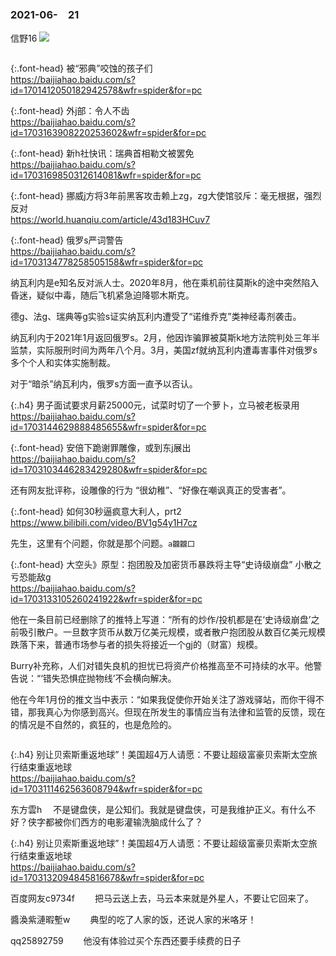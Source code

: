 ### 2021-06-　21

信野16
![](http://tiebapic.baidu.com/forum/w%3D580/sign=34a617d2b30f4bfb8cd09e5c334e788f/52cd147adab44aed98d7c6a9a41c8701a08bfb3c.jpg)

```note
```

{:.font-head}
被“邪典”咬蚀的孩子们
<br>[
https://baijiahao.baidu.com/s?id=1701412050182942578&wfr=spider&for=pc
](
https://baijiahao.baidu.com/s?id=1701412050182942578&wfr=spider&for=pc
)

{:.font-head}
外j部：令人不齿
<br>[
https://baijiahao.baidu.com/s?id=1703163908220253602&wfr=spider&for=pc
](
https://baijiahao.baidu.com/s?id=1703163908220253602&wfr=spider&for=pc
)

{:.font-head}
新h社快讯：瑞典首相勒文被罢免
<br>[
https://baijiahao.baidu.com/s?id=1703169850312614081&wfr=spider&for=pc
](
https://baijiahao.baidu.com/s?id=1703169850312614081&wfr=spider&for=pc
)

{:.font-head}
挪威j方将3年前黑客攻击赖上zg，zg大使馆驳斥：毫无根据，强烈反对
<br>[
https://world.huanqiu.com/article/43d183HCuv7
](
https://world.huanqiu.com/article/43d183HCuv7
)

{:.font-head}
俄罗s严词警告
<br>[
https://baijiahao.baidu.com/s?id=1703134778258505158&wfr=spider&for=pc
](
https://baijiahao.baidu.com/s?id=1703134778258505158&wfr=spider&for=pc
)

纳瓦利内是e知名反对派人士。2020年8月，他在乘机前往莫斯k的途中突然陷入昏迷，疑似中毒，随后飞机紧急迫降鄂木斯克。

德g、法g、瑞典等g实验s证实纳瓦利内遭受了“诺维乔克”类神经毒剂袭击。

纳瓦利内于2021年1月返回俄罗s。2月，他因诈骗罪被莫斯k地方法院判处三年半监禁，实际服刑时间为两年八个月。3月，美国zf就纳瓦利内遭毒害事件对俄罗s多个个人和实体实施制裁。

对于“暗杀”纳瓦利内，俄罗s方面一直予以否认。

{:.h4}
男子面试要求月薪25000元，试菜时切了一个萝卜，立马被老板录用
<br>[
https://baijiahao.baidu.com/s?id=1703144629888485655&wfr=spider&for=pc
](
https://baijiahao.baidu.com/s?id=1703144629888485655&wfr=spider&for=pc
)

{:.font-head}
安倍下跪谢罪雕像，或到东j展出
<br>[
https://baijiahao.baidu.com/s?id=1703103446283429280&wfr=spider&for=pc
](
https://baijiahao.baidu.com/s?id=1703103446283429280&wfr=spider&for=pc
)

还有网友批评称，设雕像的行为 “很幼稚”、“好像在嘲讽真正的受害者”。

{:.font-head}
如何30秒逼疯意大利人，prt2
<br>[
https://www.bilibili.com/video/BV1g54y1H7cz
](
https://www.bilibili.com/video/BV1g54y1H7cz
)

先生，这里有个问题，你就是那个问题。`a龖龖囗`

{:.font-head}
大空头》原型：抱团股及加密货币暴跌将主导“史诗级崩盘” 小散之亏恐能敌g
<br>[
https://baijiahao.baidu.com/s?id=1703133105260241922&wfr=spider&for=pc
](
https://baijiahao.baidu.com/s?id=1703133105260241922&wfr=spider&for=pc
)

他在一条目前已经删除了的推特上写道：“所有的炒作/投机都是在‘史诗级崩盘’之前吸引散户。一旦数字货币从数万亿美元规模，或者散户抱团股从数百亿美元规模跌落下来，普通市场参与者的损失将接近一个gj的（财富）规模。

Burry补充称，人们对错失良机的担忧已将资产价格推高至不可持续的水平。他警告说：“‘错失恐惧症抛物线’不会横向解决。

他在今年1月份的推文当中表示：“如果我促使你开始关注了游戏驿站，而你干得不错，那我真心为你感到高兴。但现在所发生的事情应当有法律和监管的反馈，现在的情况是不自然的，疯狂的，也是危险的。

```tip
```

{:.h4}
别让贝索斯重返地球”！美国超4万人请愿：不要让超级富豪贝索斯太空旅行结束重返地球
<br>[
https://baijiahao.baidu.com/s?id=1703111462563608794&wfr=spider&for=pc
](
https://baijiahao.baidu.com/s?id=1703111462563608794&wfr=spider&for=pc
)

东方雲h
　不是键盘侠，是公知们。我就是键盘侠，可是我维护正义。有什么不好？侠字都被你们西方的电影灌输洗脑成什么了？

{:.h4}
别让贝索斯重返地球”！美国超4万人请愿：不要让超级富豪贝索斯太空旅行结束重返地球
<br>[
https://baijiahao.baidu.com/s?id=1703132094845816678&wfr=spider&for=pc
](
https://baijiahao.baidu.com/s?id=1703132094845816678&wfr=spider&for=pc
)

百度网友c9734f　
　把马云送上去，马云本来就是外星人，不要让它回来了。

醬渙紫漣暇塹w　
　典型的吃了人家的饭，还说人家的米咯牙！

qq25892759　
　他没有体验过买个东西还要手续费的日子
